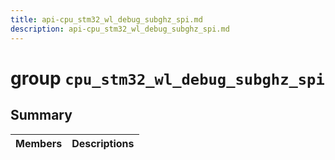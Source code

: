 ```yaml
---
title: api-cpu_stm32_wl_debug_subghz_spi.md
description: api-cpu_stm32_wl_debug_subghz_spi.md
---
```

# group `cpu_stm32_wl_debug_subghz_spi` 

## Summary

 Members                        | Descriptions                                
--------------------------------|---------------------------------------------

